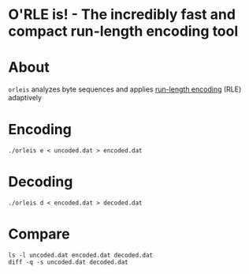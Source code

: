 # O'RLE is! - The incredibly fast and compact run-length encoding tool

# About
`orleis` analyzes byte sequences and applies [run-length encoding](https://en.wikipedia.org/wiki/Run-length_encoding) (RLE) adaptively

# Encoding
```
./orleis e < uncoded.dat > encoded.dat
```

# Decoding
```
./orleis d < encoded.dat > decoded.dat
```

# Compare
```
ls -l uncoded.dat encoded.dat decoded.dat
diff -q -s uncoded.dat decoded.dat
```

